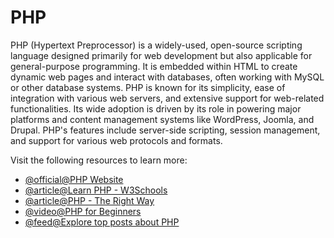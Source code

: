 # PHP

PHP (Hypertext Preprocessor) is a widely-used, open-source scripting language designed primarily for web development but also applicable for general-purpose programming. It is embedded within HTML to create dynamic web pages and interact with databases, often working with MySQL or other database systems. PHP is known for its simplicity, ease of integration with various web servers, and extensive support for web-related functionalities. Its wide adoption is driven by its role in powering major platforms and content management systems like WordPress, Joomla, and Drupal. PHP's features include server-side scripting, session management, and support for various web protocols and formats.

Visit the following resources to learn more:

- [@official@PHP Website](https://php.net/)
- [@article@Learn PHP - W3Schools](https://www.w3schools.com/php/)
- [@article@PHP - The Right Way](https://phptherightway.com/)
- [@video@PHP for Beginners](https://www.youtube.com/watch?v=zZ6vybT1HQs)
- [@feed@Explore top posts about PHP](https://app.daily.dev/tags/php?ref=roadmapsh)
